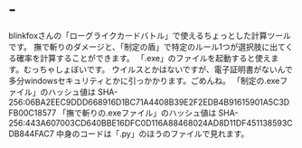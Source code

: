 # -
blinkfoxさんの「ローグライクカードバトル」で使えるちょっとした計算ツールです。
撫で斬りのダメージと、「制定の盾」で特定のルール1つが選択肢に出てくる確率を計算することができます。
「.exe」のファイルを起動すると使えます。むっちゃしょぼいです。
ウイルスとかはないですが、電子証明書がないんで多分windowsセキュリティとかに引っかかります。ごめんね。
「制定の.exeファイル」のハッシュ値は
SHA-256:06BA2EEC9DDD668916D1BC71A4408B39E2F2EDB4B91615901A5C3DFB00C18577
「撫で斬りの.exeファイル」のハッシュ値は
SHA-256:443A607003CD640BBE16DFC0D116A88468024AD8D11DF451138593CDB844FAC7
中身のコードは「.py」のほうのファイルで見れます。
